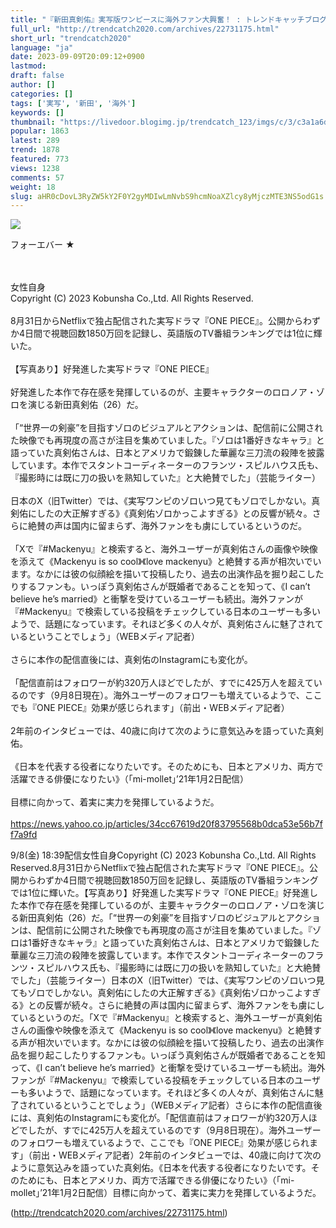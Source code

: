 ```yaml
---
title: "『新田真剣佑』実写版ワンピースに海外ファン大興奮！ : トレンドキャッチブログ"
full_url: "http://trendcatch2020.com/archives/22731175.html"
short_url: "trendcatch2020"
language: "ja"
date: 2023-09-09T20:09:12+0900
lastmod: 
draft: false
author: []
categories: []
tags: ['実写', '新田', '海外']
keywords: []
thumbnail: "https://livedoor.blogimg.jp/trendcatch_123/imgs/c/3/c3a1a6d6.jpg"
popular: 1863
latest: 289
trend: 1878
featured: 773
views: 1238
comments: 57
weight: 18
slug: aHR0cDovL3RyZW5kY2F0Y2gyMDIwLmNvbS9hcmNoaXZlcy8yMjczMTE3NS5odG1s
---
```


![](https://livedoor.blogimg.jp/trendcatch_123/imgs/c/3/c3a1a6d6.jpg)

<div><p>フォーエバー ★ </p><br> <br> 女性自身 <br> Copyright (C) 2023 Kobunsha Co.,Ltd. All Rights Reserved. <br> <br> 8月31日からNetflixで独占配信された実写ドラマ『ONE PIECE』。公開からわずか4日間で視聴回数1850万回を記録し、英語版のTV番組ランキングでは1位に輝いた。 <br> <br> 【写真あり】好発進した実写ドラマ『ONE PIECE』 <br> <br> 好発進した本作で存在感を発揮しているのが、主要キャラクターのロロノア・ゾロを演じる新田真剣佑（26）だ。 <br> <br> 「“世界一の剣豪”を目指すゾロのビジュアルとアクションは、配信前に公開された映像でも再現度の高さが注目を集めていました。『ゾロは1番好きなキャラ』と語っていた真剣佑さんは、日本とアメリカで鍛錬した華麗な三刀流の殺陣を披露しています。本作でスタントコーディネーターのフランツ・スピルハウス氏も、『撮影時には既に刀の扱いを熟知していた』と大絶賛でした」（芸能ライター） <br> <br> 日本のX（旧Twitter）では、《実写ワンピのゾロいつ見てもゾロでしかない。真剣佑にしたの大正解すぎる》《真剣佑ゾロかっこよすぎる》との反響が続々。さらに絶賛の声は国内に留まらず、海外ファンをも虜にしているというのだ。 <br> <br> 「Xで『#Mackenyu』と検索すると、海外ユーザーが真剣佑さんの画像や映像を添えて《Mackenyu is so cool》《love mackenyu》と絶賛する声が相次いでいます。なかには彼の似顔絵を描いて投稿したり、過去の出演作品を掘り起こしたりするファンも。いっぽう真剣佑さんが既婚者であることを知って、《I can’t believe he’s married》と衝撃を受けているユーザーも続出。海外ファンが『#Mackenyu』で検索している投稿をチェックしている日本のユーザーも多いようで、話題になっています。それほど多くの人々が、真剣佑さんに魅了されているということでしょう」（WEBメディア記者） <br> <br> さらに本作の配信直後には、真剣佑のInstagramにも変化が。 <br> <br> 「配信直前はフォロワーが約320万人ほどでしたが、すでに425万人を超えているのです（9月8日現在）。海外ユーザーのフォロワーも増えているようで、ここでも『ONE PIECE』効果が感じられます」（前出・WEBメディア記者） <br> <br> 2年前のインタビューでは、40歳に向けて次のように意気込みを語っていた真剣佑。 <br> <br> 《日本を代表する役者になりたいです。そのためにも、日本とアメリカ、両方で活躍できる俳優になりたい》（「mi-mollet」’21年1月2日配信） <br> <br> 目標に向かって、着実に実力を発揮しているようだ。 <br> <br> <a target='_blank' href='https://news.yahoo.co.jp/articles/34cc67619d20f83795568b0dca53e56b7ff7a9fd'>https://news.yahoo.co.jp/articles/34cc67619d20f83795568b0dca53e56b7ff7a9fd</a> <p>9/8(金) 18:39配信女性自身Copyright (C) 2023 Kobunsha Co.,Ltd. All Rights Reserved.8月31日からNetflixで独占配信された実写ドラマ『ONE PIECE』。公開からわずか4日間で視聴回数1850万回を記録し、英語版のTV番組ランキングでは1位に輝いた。【写真あり】好発進した実写ドラマ『ONE PIECE』好発進した本作で存在感を発揮しているのが、主要キャラクターのロロノア・ゾロを演じる新田真剣佑（26）だ。「“世界一の剣豪”を目指すゾロのビジュアルとアクションは、配信前に公開された映像でも再現度の高さが注目を集めていました。『ゾロは1番好きなキャラ』と語っていた真剣佑さんは、日本とアメリカで鍛錬した華麗な三刀流の殺陣を披露しています。本作でスタントコーディネーターのフランツ・スピルハウス氏も、『撮影時には既に刀の扱いを熟知していた』と大絶賛でした」（芸能ライター）日本のX（旧Twitter）では、《実写ワンピのゾロいつ見てもゾロでしかない。真剣佑にしたの大正解すぎる》《真剣佑ゾロかっこよすぎる》との反響が続々。さらに絶賛の声は国内に留まらず、海外ファンをも虜にしているというのだ。「Xで『#Mackenyu』と検索すると、海外ユーザーが真剣佑さんの画像や映像を添えて《Mackenyu is so cool》《love mackenyu》と絶賛する声が相次いでいます。なかには彼の似顔絵を描いて投稿したり、過去の出演作品を掘り起こしたりするファンも。いっぽう真剣佑さんが既婚者であることを知って、《I can’t believe he’s married》と衝撃を受けているユーザーも続出。海外ファンが『#Mackenyu』で検索している投稿をチェックしている日本のユーザーも多いようで、話題になっています。それほど多くの人々が、真剣佑さんに魅了されているということでしょう」（WEBメディア記者）さらに本作の配信直後には、真剣佑のInstagramにも変化が。「配信直前はフォロワーが約320万人ほどでしたが、すでに425万人を超えているのです（9月8日現在）。海外ユーザーのフォロワーも増えているようで、ここでも『ONE PIECE』効果が感じられます」（前出・WEBメディア記者）2年前のインタビューでは、40歳に向けて次のように意気込みを語っていた真剣佑。《日本を代表する役者になりたいです。そのためにも、日本とアメリカ、両方で活躍できる俳優になりたい》（「mi-mollet」’21年1月2日配信）目標に向かって、着実に実力を発揮しているようだ。</p></div>

(http://trendcatch2020.com/archives/22731175.html)
